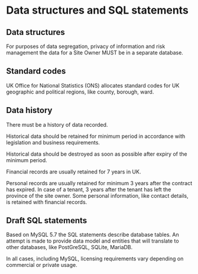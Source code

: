 ﻿# Data structures and SQL statements

## Data structures
For purposes of data segregation, privacy of information and risk management the data for a Site Owner MUST be in a separate database.

## Standard codes
UK Office for National Statistics (ONS) allocates standard codes for UK geographic and political regions, like county, borough, ward.

## Data history
There must be a history of data recorded.

Historical data should be retained for minimum period in accordance with legislation and business requirements.

Historical data should be destroyed as soon as possible after expiry of the minimum period.

Financial records are usually retained for 7 years in UK.

Personal records are usually retained for minimum 3 years after the contract has expired. In case of a tenant, 3 years after the tenant has left the province of the site owner. Some personal information, like contact details, is retained with financial records.

## Draft SQL statements

Based on MySQL 5.7 the SQL statements describe database tables. An attempt is made to provide data model and entities that will translate to other databases, like PostGreSQL, SQLite, MariaDB.

In all cases, including MySQL, licensing requirements vary depending on commercial or private usage.
